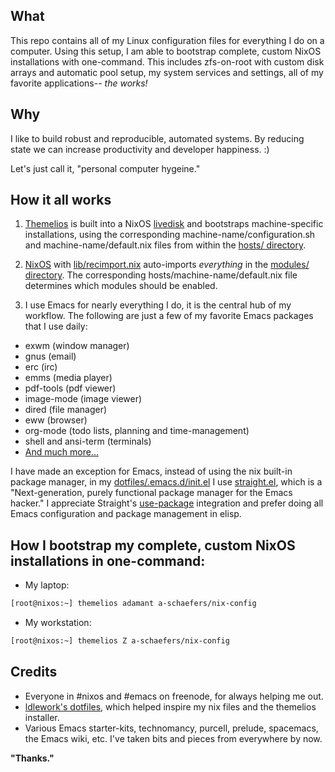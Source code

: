 ## What
This repo contains all of my Linux configuration files for everything I do on a computer.
Using this setup, I am able to bootstrap complete, custom NixOS installations with one-command.
This includes zfs-on-root with custom disk arrays and automatic pool setup,
 my system services and settings, all of my favorite applications-- _the works!_

## Why
I like to build robust and reproducible, automated systems.
By reducing state we can increase productivity and developer happiness. :)

Let's just call it, "personal computer hygeine."

## How it all works
1. [Themelios](https://github.com/a-schaefers/themelios) is built into a NixOS
[livedisk](https://github.com/a-schaefers/nix-config/blob/master/iso/myrescueiso.nix)
and bootstraps machine-specific installations, using the corresponding machine-name/configuration.sh
and machine-name/default.nix files from within the
[hosts/ directory](https://github.com/a-schaefers/nix-config/tree/master/hosts).

2. [NixOS](https://nixos.org/) with
[lib/recimport.nix](https://github.com/a-schaefers/nix-config/blob/master/lib/recimport.nix)
auto-imports _everything_ in the
[modules/ directory](https://github.com/a-schaefers/nix-config/tree/master/modules). The
corresponding hosts/machine-name/default.nix file determines which modules should be enabled.

3. I use Emacs for nearly everything I do, it is the central hub of my workflow. The following are
just a few of my favorite Emacs packages that I use daily:
  - exwm (window manager)
  - gnus (email)
  - erc (irc)
  - emms (media player)
  - pdf-tools (pdf viewer)
  - image-mode (image viewer)
  - dired (file manager)
  - eww (browser)
  - org-mode (todo lists, planning and time-management)
  - shell and ansi-term (terminals)
  - [And much more...](https://github.com/a-schaefers/nix-config/tree/master/dotfiles/.emacs.d/lisp.d)

I have made an exception for Emacs, instead of using the nix built-in package manager, in my
[dotfiles/.emacs.d/init.el](https://github.com/a-schaefers/nix-config/blob/master/dotfiles/.emacs.d/init.el)
I use [straight.el](https://github.com/raxod502/straight.el), which
is a "Next-generation, purely functional package manager for the Emacs hacker." I appreciate Straight's
[use-package](https://github.com/jwiegley/use-package) integration and prefer doing all Emacs
configuration and package management in elisp.

## How I bootstrap my complete, custom NixOS installations in one-command:
- My laptop:
```bash
[root@nixos:~] themelios adamant a-schaefers/nix-config
```

- My workstation:
```bash
[root@nixos:~] themelios Z a-schaefers/nix-config
```

## Credits
- Everyone in #nixos and #emacs on freenode, for always helping me out.
- [ldlework's dotfiles](https://github.com/dustinlacewell/dotfiles), which helped inspire my nix files and the themelios installer.
- Various Emacs starter-kits, technomancy, purcell, prelude, spacemacs, the Emacs wiki, etc. I've taken bits and pieces from everywhere by now.

__"Thanks."__
